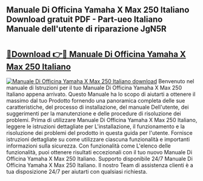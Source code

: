 ## Manuale Di Officina Yamaha X Max 250 Italiano Download gratuit PDF - Part-ueo Italiano Manuale dell'utente di riparazione JgN5R

# <h2><a href="http://dfdj9u.blite.top/?on=Manuale+Di+Officina+Yamaha+X+Max+250+Italiano">🔗Download 👉🔴 Manuale Di Officina Yamaha X Max 250 Italiano</a></h2>

[![Manuale Di Officina Yamaha X Max 250 Italiano download](https://i.imgur.com/lujVjoI.png)](http://dfdj9u.blite.top/?on=Manuale+Di+Officina+Yamaha+X+Max+250+Italiano)
Benvenuto nel manuale di Istruzioni per il tuo Manuale Di Officina Yamaha X Max 250 Italiano appena arrivato. Questo Manuale ha lo scopo di aiutarti a ottenere il massimo dal tuo Prodotto fornendo una panoramica completa delle sue caratteristiche, del processo di installazione, del manuale Dell'utente, dei suggerimenti per la manutenzione e delle procedure di risoluzione dei problemi. Prima di utilizzare Manuale Di Officina Yamaha X Max 250 Italiano, leggere le istruzioni dettagliate per L'installazione, il funzionamento e la risoluzione dei problemi del prodotto in questa guida per l'utente. Fornisce istruzioni dettagliate su come utilizzare ciascuna funzionalità e importanti informazioni sulla sicurezza. Con funzionalità come L'elenco delle funzionalità, puoi ottenere risultati eccezionali con il tuo nuovo Manuale Di Officina Yamaha X Max 250 Italiano. Supporto disponibile 24/7 Manuale Di Officina Yamaha X Max 250 Italiano. Il nostro Team di assistenza clienti è a tua disposizione 24/7 per aiutarti con qualsiasi richiesta.
